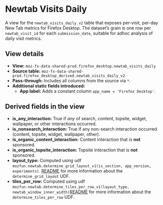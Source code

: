# Newtab Visits Daily

A view for the `newtab_visits_daily_v2` table that exposes per-visit, per-day New Tab metrics for Firefox Desktop. The
dataset’s grain is one row per
`newtab_visit_id` for each `submission_date`, suitable for adhoc analysis of daily visit metrics.

## View details
- **View:** `moz-fx-data-shared-prod.firefox_desktop.newtab_visits_daily`
- **Source table:** `moz-fx-data-shared-prod.firefox_desktop_derived.newtab_visits_daily_v2`
- **Pass-through:** Includes all columns from the source via `*`.
- **Additional static fields introduced:**
  - **App label:** Adds a constant column `app_name = 'Firefox Desktop'`.

## Derived fields in the view
- **is_any_interaction:** True if *any* of search, content, topsite, widget, wallpaper, or other interactions occurred.
- **is_nonsearch_interaction:** True if any non-search interaction occurred (content, topsite, widget, wallpaper, other).
- **is_organic_content_interaction:** Content interaction that is **not** sponsored.
- **is_organic_topsite_interaction:** Topsite interaction that is **not** sponsored.
- **layout_type:** Computed using udf `mozfun.newtab.determine_grid_layout_v1(is_section, app_version, experiments)`. [README](https://github.com/mozilla/bigquery-etl/blob/main/sql/mozfun/newtab/determine_grid_layout_v1/README.md) for more information about the `determine_grid_layout` UDF.
- **tiles_per_row:** Computed using udf `mozfun.newtab.determine_tiles_per_row_v1(layout_type,
newtab_window_inner_width)`[README](https://github.com/mozilla/bigquery-etl/blob/main/sql/mozfun/newtab/determine_tiles_per_row_v1/README.md) for more information about the `determine_tiles_per_row` UDF.
